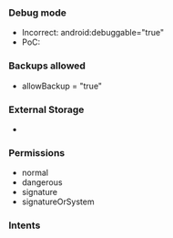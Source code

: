### Debug mode
- Incorrect: android:debuggable="true"
- PoC:

### Backups allowed
- allowBackup = "true"

### External Storage
- <uses-permission android:name="android.permission.WRITE_EXTERNAL_STORAGE"/>

### Permissions
- normal
- dangerous
- signature
- signatureOrSystem

### Intents
